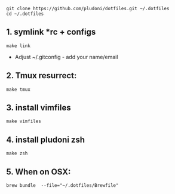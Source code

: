 
```
git clone https://github.com/pludoni/dotfiles.git ~/.dotfiles
cd ~/.dotfiles
```


## 1. symlink *rc + configs

```
make link
```

* Adjust ~/.gitconfig - add your name/email

## 2. Tmux resurrect:

```
make tmux
```

## 3. install vimfiles

```
make vimfiles
```

## 4. install pludoni zsh

```
make zsh
```

## 5. When on OSX:

```
brew bundle  --file="~/.dotfiles/Brewfile"
```

